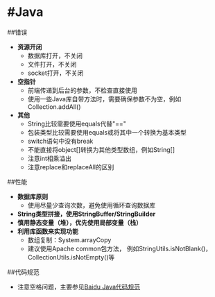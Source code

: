#Java
=======================

##错误
 - **资源开闭**
    - 数据库打开，不关闭
    - 文件打开，不关闭
    - socket打开，不关闭
 - **空指针**
    - 前端传递到后台的参数，不检查直接使用
    - 使用一些Java库自带方法时，需要确保参数不为空，例如Collection.addAll()
 - **其他**
    - String比较需要使用equals代替"=="
    - 包装类型比较需要使用equals或将其中一个转换为基本类型
    - switch语句中没有break
    - 不能直接将object[]转换为其他类型数组，例如String[]
    - 注意int相乘溢出
    - 注意replace和replaceAll的区别

##性能
 - **数据库原则**
    - 使用尽量少查询次数，避免使用循环查询数据库
 - **String类型拼接，使用StringBuffer/StringBuilder**
 - **慎用静态变量（堆），优先使用局部变量（栈）**
 - **利用库函数来实现功能**
    - 数组复制：System.arrayCopy
    - 建议使用Apache common包方法， 例如StringUtils.isNotBlank()，CollectionUtils.isNotEmpty()等

##代码规范
 - 注意空格问题，主要参见[Baidu Java代码规范][1]


  [1]: http://styleguide.baidu.com/style/java/index.html
